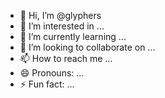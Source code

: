 - 👋 Hi, I’m @glyphers
- 👀 I’m interested in ...
- 🌱 I’m currently learning ...
- 💞️ I’m looking to collaborate on ...
- 📫 How to reach me ...
- 😄 Pronouns: ...
- ⚡ Fun fact: ...

<!---
glyphers/glyphers is a ✨ special ✨ repository because its `README.md` (this file) appears on your GitHub profile.
You can click the Preview link to take a look at your changes.
--->
